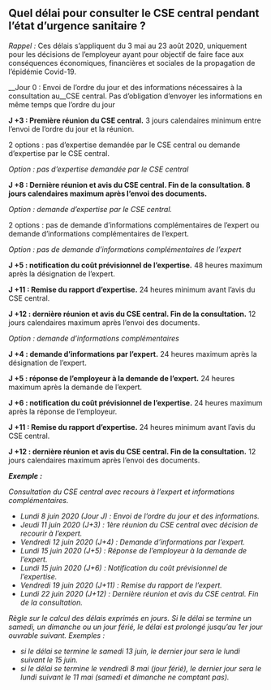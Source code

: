## Quel délai pour consulter le CSE central pendant l’état d’urgence sanitaire ?

_Rappel :_ Ces délais s’appliquent du 3 mai au 23 août 2020, uniquement pour les décisions de l’employeur ayant pour objectif de faire face aux conséquences économiques, financières et sociales de la propagation de l’épidémie Covid-19. 

__Jour 0 : Envoi de l’ordre du jour et des informations nécessaires à la consultation au__CSE central. 
Pas d’obligation d’envoyer les informations en même temps que l’ordre du jour

__J +3 : Première réunion du CSE central.__
3 jours calendaires minimum entre l’envoi de l’ordre du jour et la réunion. 

2 options : pas d’expertise demandée par le CSE central ou demande d’expertise par le CSE central. 

_Option : pas d’expertise demandée par le CSE central_

__J +8 : Dernière réunion et avis du CSE central. Fin de la consultation. 
8 jours calendaires maximum après l’envoi des documents.__

_Option : demande d’expertise par le CSE central._

2 options : pas de demande d’informations complémentaires de l’expert ou demande d’informations complémentaires de l’expert. 

_Option : pas de demande d’informations complémentaires de l’expert_

__J +5 : notification du coût prévisionnel de l’expertise.__
48 heures maximum après la désignation de l’expert. 

__J +11 : Remise du rapport d’expertise.__
24 heures minimum avant l’avis du CSE central.

__J +12 : dernière réunion et avis du CSE central. Fin de la consultation.__
12 jours calendaires maximum après l’envoi des documents. 

_Option : demande d’informations complémentaires_

__J +4 : demande d’informations par l’expert.__
24 heures maximum après la désignation de l’expert. 

__J +5 : réponse de l’employeur à la demande de l’expert.__
24 heures maximum après la demande de l’expert. 

__J +6 : notification du coût prévisionnel de l’expertise.__
24 heures maximum après la réponse de l’employeur. 

__J +11 : Remise du rapport d’expertise.__
24 heures minimum avant l’avis du CSE central.

__J +12 : dernière réunion et avis du CSE central. Fin de la consultation.__
12 jours calendaires maximum après l’envoi des documents. 

__*Exemple :*__ 

*Consultation du CSE central avec recours à l’expert et informations complémentaires.* 
 - *Lundi 8 juin 2020 (Jour J) : Envoi de l’ordre du jour et des informations.*
 - *Jeudi 11 juin 2020 (J+3) : 1ère réunion du CSE central avec décision de recourir à l’expert.*
 - *Vendredi 12 juin 2020 (J+4) : Demande d’informations par l’expert.*
 - *Lundi 15 juin 2020 (J+5) : Réponse de l’employeur à la demande de l’expert.*
 - *Lundi 15 juin 2020 (J+6) : Notification du coût prévisionnel de l’expertise.*
 - *Vendredi 19 juin 2020 (J+11) : Remise du rapport de l’expert.*
 - *Lundi 22 juin 2020 (J+12) : Dernière réunion et avis du CSE central. Fin de la consultation.*

*Règle sur le calcul des délais exprimés en jours.*
*Si le délai se termine un samedi, un dimanche ou un jour férié, le délai est prolongé jusqu’au 1er jour ouvrable suivant. 
Exemples :* 
  - *si le délai se termine le samedi 13 juin, le dernier jour sera le lundi suivant le 15 juin.* 
  - *si le délai se termine le vendredi 8 mai (jour férié), le dernier jour sera le lundi suivant le 11 mai (samedi et dimanche ne comptant pas).*
